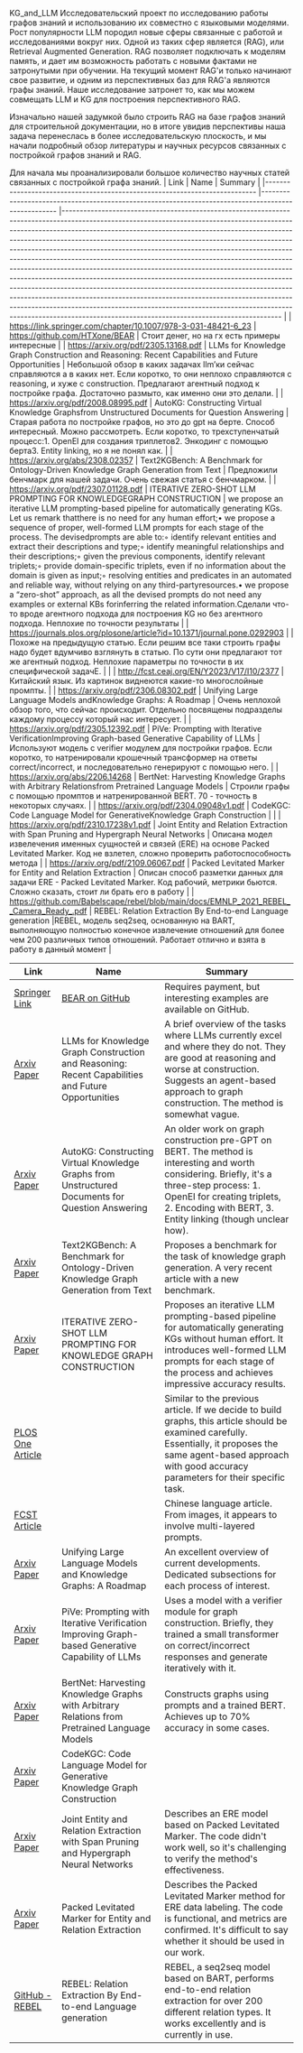 KG_and_LLM
Исследовательский проект по исследованию работы графов знаний и использованию их совместно с языковыми моделями.
Рост популярности LLM породил новые сферы связанные с работой и исследованиями вокруг них. Одной из таких сфер является (RAG), или Retrieval Augmented Generation.
RAG позволяет подключать к моделям память, и дает им возможность работать с новыми фактами не затронутыми при обучении. 
На текущий момент RAG'и только начинают свое развитие, и одним из перспективных баз для RAG'а являются графы знаний. 
Наше исследование затронет то, как мы можем совмещать LLM и KG для построения перспективного RAG.

Изначально нашей задумкой было строить RAG на базе графов знаний для строительной документации, но в итоге увидив перспективы наша задача перенеслась в более исследовательскую плоскость, и мы начали подробный обзор литературы и научных ресурсов связанных с постройкой графов знаний и RAG.

Для начала мы проанализировали большое количество научных статей связанных с постройкой графа знаний.
| Link                                                                      	| Name                                                                                              	| Summary                                                                                                                                                                                                                                                                                                                                                                                                                                                                                                                                                                                                                                                                                                                                                                                                                                                                                                                                              	|
|---------------------------------------------------------------------------	|---------------------------------------------------------------------------------------------------	|------------------------------------------------------------------------------------------------------------------------------------------------------------------------------------------------------------------------------------------------------------------------------------------------------------------------------------------------------------------------------------------------------------------------------------------------------------------------------------------------------------------------------------------------------------------------------------------------------------------------------------------------------------------------------------------------------------------------------------------------------------------------------------------------------------------------------------------------------------------------------------------------------------------------------------------------------	|
| https://link.springer.com/chapter/10.1007/978-3-031-48421-6_23            	| https://github.com/HTXone/BEAR                                                                    	| Стоит денег, но на гх есть примеры интересные                                                                                                                                                                                                                                                                                                                                                                                                                                                                                                                                                                                                                                                                                                                                                                                                                                                                                                        	|
| https://arxiv.org/pdf/2305.13168.pdf                                      	| LLMs for Knowledge Graph Construction and Reasoning: Recent Capabilities and Future Opportunities 	| Небольшой обзор в каких задачах llm’ки сейчас справляются а в каких нет. Если коротко, то они неплохо справляются с reasoning, и хуже с construction. Предлагают агентный подход к постройке графа. Достаточно размыто, как именно они это делали.                                                                                                                                                                                                                                                                                                                                                                                                                                                                                                                                                                                                                                                                                                   	|
| https://arxiv.org/pdf/2008.08995.pdf                                      	| AutoKG: Constructing Virtual Knowledge Graphsfrom Unstructured Documents for Question Answering   	| Старая работа по постройке графов, но это до gpt на берте. Способ интересный. Можно рассмотреть. Если коротко, то трехступенчатый процесс:1. OpenEI для создания триплетов2. Энкодинг с помощью берта3. Entity linking, но я не понял как.                                                                                                                                                                                                                                                                                                                                                                                                                                                                                                                                                                                                                                                                                                           	|
| https://arxiv.org/abs/2308.02357                                          	| Text2KGBench: A Benchmark for Ontology-Driven Knowledge Graph Generation from Text                	| Предложили бенчмарк для нашей задачи. Очень свежая статья с бенчмарком.                                                                                                                                                                                                                                                                                                                                                                                                                                                                                                                                                                                                                                                                                                                                                                                                                                                                              	|
| https://arxiv.org/pdf/2307.01128.pdf                                      	| ITERATIVE ZERO-SHOT LLM PROMPTING FOR KNOWLEDGEGRAPH CONSTRUCTION                                 	| we propose an iterative LLM prompting-based pipeline for automatically generating KGs. Let us remark thatthere is no need for any human effort;• we propose a sequence of proper, well-formed LLM prompts for each stage of the process. The devisedprompts are able to:◦ identify relevant entities and extract their descriptions and type;◦ identify meaningful relationships and their descriptions;◦ given the previous components, identify relevant triplets;◦ provide domain-specific triplets, even if no information about the domain is given as input;◦ resolving entities and predicates in an automated and reliable way, without relying on any third-partyresources.• we propose a “zero-shot” approach, as all the devised prompts do not need any examples or external KBs forinferring the related information.Сделали что-то вроде агентного подхода для построения KG но без агентного подхода. Неплохие по точности результаты 	|
| https://journals.plos.org/plosone/article?id=10.1371/journal.pone.0292903 	|                                                                                                   	| Похоже на предыдущую статью. Если решим все таки строить графы надо будет вдумчиво взглянуть в статью. По сути они предлагают тот же агентный подход. Неплохие параметры по точности в их специфической задачЕ.                                                                                                                                                                                                                                                                                                                                                                                                                                                                                                                                                                                                                                                                                                                                      	|
|                                                                           	| http://fcst.ceaj.org/EN/Y2023/V17/I10/2377                                                        	| Китайский язык. Из картинок виднеются какие-то многослойные промпты.                                                                                                                                                                                                                                                                                                                                                                                                                                                                                                                                                                                                                                                                                                                                                                                                                                                                                 	|
| https://arxiv.org/pdf/2306.08302.pdf                                      	| Unifying Large Language Models andKnowledge Graphs: A Roadmap                                     	| Очень неплохой обзор того, что сейчас происходит. Отдельно посвящены подразделы каждому процессу который нас интересует.                                                                                                                                                                                                                                                                                                                                                                                                                                                                                                                                                                                                                                                                                                                                                                                                                             	|
| https://arxiv.org/pdf/2305.12392.pdf                                      	| PiVe: Prompting with Iterative VerificationImproving Graph-based Generative Capability of LLMs    	| Используют модель с verifier модулем для постройки графов. Если коротко, то натренировали крошечный трансформер на ответы correct/incorrect, и последовательно генерируют с помощью него.                                                                                                                                                                                                                                                                                                                                                                                                                                                                                                                                                                                                                                                                                                                                                            	|
| https://arxiv.org/abs/2206.14268                                          	| BertNet: Harvesting Knowledge Graphs with Arbitrary Relationsfrom Pretrained Language Models      	| Строили графы с помощью промптов и натренированной BERT. 70 - точность в некоторых случаях.                                                                                                                                                                                                                                                                                                                                                                                                                                                                                                                                                                                                                                                                                                                                                                                                                                                          	|
| https://arxiv.org/pdf/2304.09048v1.pdf                                    	| CodeKGC: Code Language Model for GenerativeKnowledge Graph Construction                           	|                                                                                                                                                                                                                                                                                                                                                                                                                                                                                                                                                                                                                                                                                                                                                                                                                                                                                                                                                      	|
| https://arxiv.org/pdf/2310.17238v1.pdf					| Joint Entity and Relation Extraction with Span Pruning and Hypergraph Neural Networks                     | Описана модел извелечения именных сущностей и связей (ERE) на основе Packed Levitated Marker. Код не взлетел, сложно проверить работоспособность метода |
| https://arxiv.org/pdf/2109.06067.pdf					| Packed Levitated Marker for Entity and Relation Extraction							| Описан способ разметки данных для задачи ERE - Packed Levitated Marker. Код рабочий, метрики бьются. Сложно сказать, стоит ли брать его в работу |
| https://github.com/Babelscape/rebel/blob/main/docs/EMNLP_2021_REBEL__Camera_Ready_.pdf | REBEL: Relation Extraction By End-to-end Language generation |REBEL, модель seq2seq, основанную на BART, выполняющую полностью конечное извлечение отношений для более чем 200 различных типов отношений. Работает отлично и взята в работу в данный момент |


| Link                                                                                   | Name                                                                                           | Summary                                                                                                                                                                                                                                                                                                                                                                                                                                                                                                                                                                                                  |
|----------------------------------------------------------------------------------------|------------------------------------------------------------------------------------------------|----------------------------------------------------------------------------------------------------------------------------------------------------------------------------------------------------------------------------------------------------------------------------------------------------------------------------------------------------------------------------------------------------------------------------------------------------------------------------------------------------------------------------------------------------------------------------------------------------------|
| [Springer Link](https://link.springer.com/chapter/10.1007/978-3-031-48421-6_23)        | [BEAR on GitHub](https://github.com/HTXone/BEAR)                                               | Requires payment, but interesting examples are available on GitHub.                                                                                                                                                                                                                                                                                                                                                                                                                                                                                                                                       |
| [Arxiv Paper](https://arxiv.org/pdf/2305.13168.pdf)                                    | LLMs for Knowledge Graph Construction and Reasoning: Recent Capabilities and Future Opportunities | A brief overview of the tasks where LLMs currently excel and where they do not. They are good at reasoning and worse at construction. Suggests an agent-based approach to graph construction. The method is somewhat vague.                                                                                                                                                                                                                                                                                                                                                                                 |
| [Arxiv Paper](https://arxiv.org/pdf/2008.08995.pdf)                                    | AutoKG: Constructing Virtual Knowledge Graphs from Unstructured Documents for Question Answering   | An older work on graph construction pre-GPT on BERT. The method is interesting and worth considering. Briefly, it's a three-step process: 1. OpenEI for creating triplets, 2. Encoding with BERT, 3. Entity linking (though unclear how).                                                                                                                                                                                                                                                                                                                                                                    |
| [Arxiv Paper](https://arxiv.org/abs/2308.02357)                                        | Text2KGBench: A Benchmark for Ontology-Driven Knowledge Graph Generation from Text                | Proposes a benchmark for the task of knowledge graph generation. A very recent article with a new benchmark.                                                                                                                                                                                                                                                                                                                                                                                                                                                                                                 |
| [Arxiv Paper](https://arxiv.org/pdf/2307.01128.pdf)                                    | ITERATIVE ZERO-SHOT LLM PROMPTING FOR KNOWLEDGE GRAPH CONSTRUCTION                              | Proposes an iterative LLM prompting-based pipeline for automatically generating KGs without human effort. It introduces well-formed LLM prompts for each stage of the process and achieves impressive accuracy results.                                                                                                                                                                                                                                                                                                                                                                                      |
| [PLOS One Article](https://journals.plos.org/plosone/article?id=10.1371/journal.pone.0292903) |                                                                                                | Similar to the previous article. If we decide to build graphs, this article should be examined carefully. Essentially, it proposes the same agent-based approach with good accuracy parameters for their specific task.                                                                                                                                                                                                                                                                                                                                                                                      |
| [FCST Article](http://fcst.ceaj.org/EN/Y2023/V17/I10/2377)                             |                                                                                                | Chinese language article. From images, it appears to involve multi-layered prompts.                                                                                                                                                                                                                                                                                                                                                                                                                                                                                                                         |
| [Arxiv Paper](https://arxiv.org/pdf/2306.08302.pdf)                                    | Unifying Large Language Models and Knowledge Graphs: A Roadmap                                  | An excellent overview of current developments. Dedicated subsections for each process of interest.                                                                                                                                                                                                                                                                                                                                                                                                                                                                                                          |
| [Arxiv Paper](https://arxiv.org/pdf/2305.12392.pdf)                                    | PiVe: Prompting with Iterative Verification Improving Graph-based Generative Capability of LLMs   | Uses a model with a verifier module for graph construction. Briefly, they trained a small transformer on correct/incorrect responses and generate iteratively with it.                                                                                                                                                                                                                                                                                                                                                                                                                                      |
| [Arxiv Paper](https://arxiv.org/abs/2206.14268)                                        | BertNet: Harvesting Knowledge Graphs with Arbitrary Relations from Pretrained Language Models    | Constructs graphs using prompts and a trained BERT. Achieves up to 70% accuracy in some cases.                                                                                                                                                                                                                                                                                                                                                                                                                                                                                                               |
| [Arxiv Paper](https://arxiv.org/pdf/2304.09048v1.pdf)                                  | CodeKGC: Code Language Model for Generative Knowledge Graph Construction                        |                                                                                                                                                                                                                                                                                                                                                                                                                                                                                                                                                                                                            |
| [Arxiv Paper](https://arxiv.org/pdf/2310.17238v1.pdf)                                  | Joint Entity and Relation Extraction with Span Pruning and Hypergraph Neural Networks            | Describes an ERE model based on Packed Levitated Marker. The code didn't work well, so it's challenging to verify the method's effectiveness.                                                                                                                                                                                                                                                                                                                                                                                                                                                               |
| [Arxiv Paper](https://arxiv.org/pdf/2109.06067.pdf)                                    | Packed Levitated Marker for Entity and Relation Extraction                                      | Describes the Packed Levitated Marker method for ERE data labeling. The code is functional, and metrics are confirmed. It's difficult to say whether it should be used in our work.                                                                                                                                                                                                                                                                                                                                                                                                                        |
| [GitHub - REBEL](https://github.com/Babelscape/rebel/blob/main/docs/EMNLP_2021_REBEL__Camera_Ready_.pdf) | REBEL: Relation Extraction By End-to-end Language generation                                   | REBEL, a seq2seq model based on BART, performs end-to-end relation extraction for over 200 different relation types. It works excellently and is currently in use.                                                                                                                                                                                                                                                                                                                                                                                                                                           |



